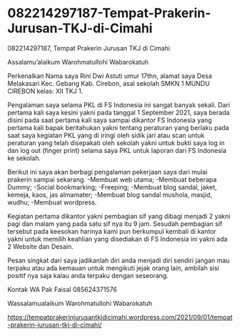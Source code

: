 # 082214297187-Tempat-Prakerin-Jurusan-TKJ-di-Cimahi
082214297187, Tempat Prakerin  Jurusan TKJ di Cimahi

Assalamu’alaikum Warohmatullohi Wabarokatuh

Perkenalkan Nama saya Rini Dwi Astuti umur 17thn, alamat saya
Desa Melakasari Kec. Gebang Kab. Cirebon, asal sekolah SMKN 1 MUNDU CIREBON kelas: XII TKJ 1.

Pengalaman saya selama PKL di FS Indonesia ini sangat banyak sekali. Dari pertama kali saya kesini yakni pada tanggal 1 September 2021, saya berada disini pada saat pertama kali saya sampai dikantor FS Indonesia yang pertama kali bapak beritahukan yakni tentang peraturan yang berlaku pada saat saya kegiatan PKL yang di iringi oleh sidik jari atau scan untuk peraturan yang telah disepakati oleh sekolah yakni untuk bukti saya log in dan log out (finger print) selama saya PKL untuk laporan dari FS Indonesia ke sekolah.

Berikut ini saya akan berbagi pengalaman pekerjaan saya dari mulai prakerin sampai sekarang.
-Membuat web utama;
-Membuat beberapa Dummy;
-Social bookmarking;
-Freeping;
-Membuat blog sandal, jaket, kemeja, kaos, jas almamater;
-Membuat blog sandal mushola, masjid, wudhu;
-Membuat wordpress.

Kegiatan pertama dikantor yakni pembagian sif yang dibagi menjadi 2 yakni pagi dan malam yang pada satu sif nya itu 9 jam. Sesudah pembagian sif tersebut pada keesokan harinya kami pun berkumpul kembali di kantor yakni untuk memilih keahlian yang disediakan di FS Indonesia ini yakni ada 2 Website dan Desain.

Pesan singkat dari saya jadikanlah diri anda menjadi diri sendiri jangan mau terpaku atau ada kemauan untuk mengikuti jejak orang lain, ambilah sisi positif nya saja kalau anda terpaku dengan seseorang.

Kontak WA Pak Faisal 085624371576

Wassalamualaikum Warohmatullohi Wabarokatuh

https://tempatprakerinjurusantkjdicimahi.wordpress.com/2021/09/01/tempat-prakerin-jurusan-tkj-di-cimahi/
